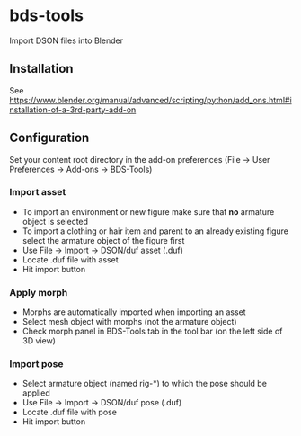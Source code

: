 # bds-tools
Import DSON files into Blender

## Installation
See https://www.blender.org/manual/advanced/scripting/python/add_ons.html#installation-of-a-3rd-party-add-on

## Configuration
Set your content root directory in the add-on preferences (File -> User Preferences -> Add-ons -> BDS-Tools)

### Import asset
* To import an environment or new figure make sure that **no** armature object is selected
* To import a clothing or hair item and parent to an already existing figure select the armature object of the figure first
* Use File -> Import -> DSON/duf asset (.duf)
* Locate .duf file with asset
* Hit import button

### Apply morph
* Morphs are automatically imported when importing an asset
* Select mesh object with morphs (not the armature object)
* Check morph panel in BDS-Tools tab in the tool bar (on the left side of 3D view)

### Import pose
* Select armature object (named rig-*) to which the pose should be applied
* Use File -> Import -> DSON/duf pose (.duf)
* Locate .duf file with pose
* Hit import button
